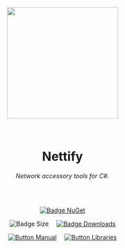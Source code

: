 
<div align = center>

<br>
<br>
    
<img
  src = 'https://cdn.jsdelivr.net/gh/Aptivi/Nettify@main/assets/OfficialAppIcon-Nettify-512.png'
  width = 256
  align = center
/>

<br>

# Nettify
    
*Network accessory tools for C#.*

<br>
<br>

[![Badge NuGet]][NuGet]

![Badge Size]   
[![Badge Downloads]][Releases]

[![Button Manual]][Manual]   
[![Button Libraries]][Libraries]

</div>
    
<br>

</div>


<!----------------------------------------------------------------------------->

[Releases]: https://gitlab.com/aptivi/main/Nettify/-/releases
[NuGet]: https://www.nuget.org/packages/Nettify/

[Libraries]: https://aptivi.gitbook.io/nettify-manual/project-dependencies
[Manual]: https://aptivi.gitbook.io/nettify-manual/

<!----------------------------------[ Badges ]--------------------------------->

[Badge Downloads]: https://img.shields.io/github/downloads/Aptivi/Nettify/total?color=217346&label=Downloads&style=for-the-badge&logoColor=white&logo=DocuSign&labelColor=2d9d5f
[Badge NuGet]: https://img.shields.io/nuget/vpre/Nettify.Offline?color=012f52&style=for-the-badge&logoColor=white&logo=NuGet&labelColor=004880
[Badge Size]: https://img.shields.io/github/repo-size/Aptivi/Nettify?color=bb4a28&label=size&logoColor=white&style=for-the-badge&logo=GoogleAnalytics&labelColor=E85C33


<!---------------------------------[ Buttons ]--------------------------------->

[Button Libraries]: https://img.shields.io/badge/Libraries-EA8220?style=for-the-badge&logoColor=white&logo=AzureArtifacts
[Button Manual]: https://img.shields.io/badge/Docs-blueviolet?style=for-the-badge&logoColor=white&logo=GitBook
